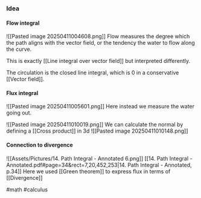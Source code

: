 ### Idea
#### Flow integral 
![[Pasted image 20250411004608.png]]
Flow measures the degree which the path aligns with the vector field, or the tendency the water to flow along the curve. 

This is exactly [[Line integral over vector field]] but interpreted differently.

The circulation is the closed line integral, which is 0 in a conservative [[Vector field]]. 

#### Flux integral
![[Pasted image 20250411005601.png]]
Here instead we measure the water going out.

![[Pasted image 20250411010019.png]]
We can calculate the normal by defining a [[Cross product]] in 3d 
![[Pasted image 20250411010148.png]]
#### Connection to divergence
![[Assets/Pictures/14. Path Integral - Annotated 6.png]]
[[14. Path Integral - Annotated.pdf#page=34&rect=7,20,452,253|14. Path Integral - Annotated, p.34]]
Here we used [[Green theorem]] to express flux in terms of [[Divergence]]

#math #calculus 



